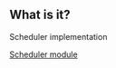 ## What is it?

Scheduler implementation

[Scheduler module](https://github.com/php-service-bus/documentation/blob/master/pages/modules/scheduler.md)
